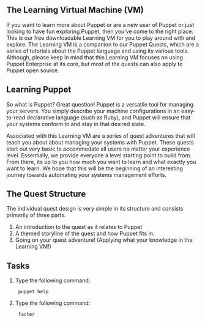 ## The Learning Virtual Machine (VM)

If you want to learn more about Puppet or are a new user of Puppet or just looking to have fun exploring Puppet, then you've come to the right place. This is our free downloadable Learning VM for you to play around with and explore. The Learning VM is a companion to our Puppet Quests, which are a series of tutorials about the Puppet language and using its various tools. Although, please keep in mind that this Learning VM focuses on using Puppet Enterprise at its core, but most of the quests can also apply to Puppet open source.

## Learning Puppet

So what is Puppet? Great question! Puppet is a versatile tool for managing your servers. You simply describe your machine configurations in an easy-to-read declarative language (such as Ruby), and Puppet will ensure that your systems conform to and stay in that desired state.

Associated with this Learning VM are a series of quest adventures that will teach you about about managing your systems with Puppet. These quests start out very basic to accommodate all users no matter your experience level. Essentially, we provide everyone a level starting point to build from. From there, its up to you how much you want to learn and what exactly you want to learn. We hope that this will be the beginning of an interesting journey towards automating your systems management efforts.

## The Quest Structure

The individual quest design is very simple in its structure and consists primarily of three parts.

1. An introduction to the quest as it relates to Puppet
2. A themed storyline of the quest and how Puppet fits in.
3. Going on your quest adventure! (Applying what your knowledge in the Learning VM!)

## Tasks

1. Type the following command:

		puppet help

1. Type the following command:

		facter